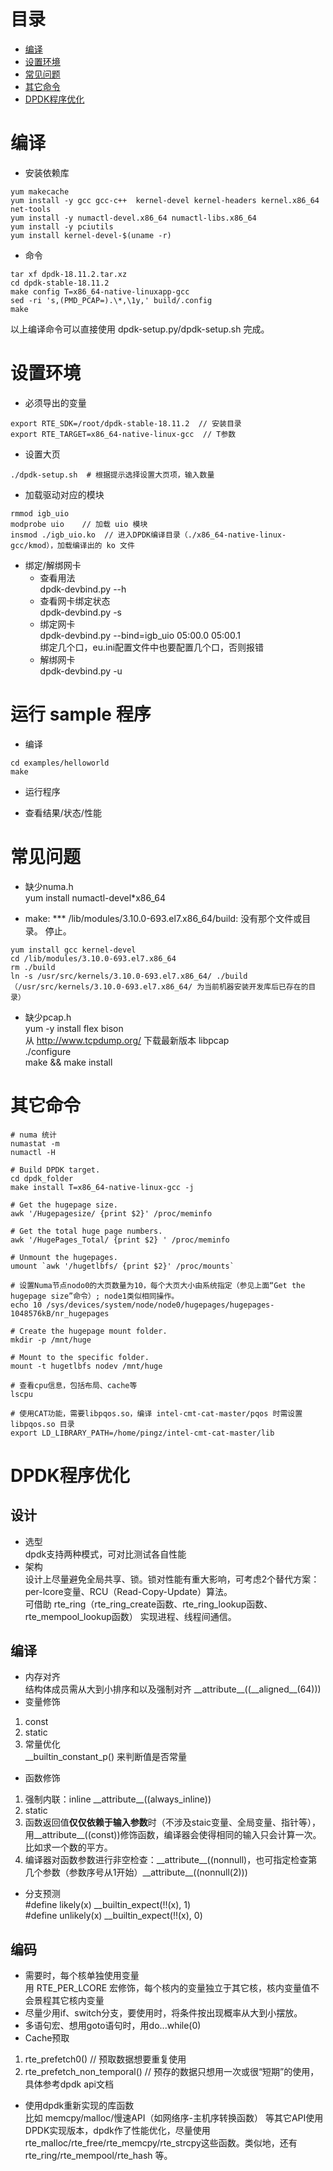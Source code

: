 # 目录  
- [编译](#编译)  
- [设置环境](#设置环境)  
- [常见问题](#常见问题)  
- [其它命令 ](#其它命令)
- [DPDK程序优化](#DPDK程序优化)

# 编译  
* 安装依赖库 
```shell
yum makecache  
yum install -y gcc gcc-c++  kernel-devel kernel-headers kernel.x86_64 net-tools  
yum install -y numactl-devel.x86_64 numactl-libs.x86_64  
yum install -y pciutils  
yum install kernel-devel-$(uname -r)  
```

* 命令 
```shell
tar xf dpdk-18.11.2.tar.xz  
cd dpdk-stable-18.11.2  
make config T=x86_64-native-linuxapp-gcc  
sed -ri 's,(PMD_PCAP=).\*,\1y,' build/.config  
make  
```
以上编译命令可以直接使用 dpdk-setup.py\/dpdk-setup.sh 完成。

# 设置环境  

* 必须导出的变量  
```shell
export RTE_SDK=/root/dpdk-stable-18.11.2  // 安装目录
export RTE_TARGET=x86_64-native-linux-gcc  // T参数
```

* 设置大页 
```
./dpdk-setup.sh  # 根据提示选择设置大页项，输入数量
```

* 加载驱动对应的模块 
```shell
rmmod igb_uio
modprobe uio    // 加载 uio 模块 
insmod ./igb_uio.ko  // 进入DPDK编译目录（./x86_64-native-linux-gcc/kmod），加载编译出的 ko 文件
```

* 绑定/解绑网卡  
  + 查看用法  
    dpdk-devbind.py --h
  + 查看网卡绑定状态  
    dpdk-devbind.py -s  
  + 绑定网卡  
    dpdk-devbind.py --bind=igb_uio 05:00.0 05:00.1  
    绑定几个口，eu.ini配置文件中也要配置几个口，否则报错   
  + 解绑网卡  
    dpdk-devbind.py -u     

#  运行 sample 程序  

* 编译 
```shell
cd examples/helloworld  
make 
``` 

* 运行程序  

* 查看结果/状态/性能  


# 常见问题
* 缺少numa.h  
yum install numactl-devel*x86_64  

* make: *** /lib/modules/3.10.0-693.el7.x86_64/build: 没有那个文件或目录。 停止。
```shell
yum install gcc kernel-devel  
cd /lib/modules/3.10.0-693.el7.x86_64  
rm ./build  
ln -s /usr/src/kernels/3.10.0-693.el7.x86_64/ ./build （/usr/src/kernels/3.10.0-693.el7.x86_64/ 为当前机器安装开发库后已存在的目录）   
```

* 缺少pcap.h  
yum -y install flex bison   
从 http://www.tcpdump.org/ 下载最新版本 libpcap  
./configure  
make && make install

# 其它命令  

```shell
# numa 统计
numastat -m  
numactl -H  

# Build DPDK target.  
cd dpdk_folder  
make install T=x86_64-native-linux-gcc -j  

# Get the hugepage size.  
awk '/Hugepagesize/ {print $2}' /proc/meminfo  

# Get the total huge page numbers.  
awk '/HugePages_Total/ {print $2} ' /proc/meminfo  

# Unmount the hugepages.  
umount `awk '/hugetlbfs/ {print $2}' /proc/mounts`  

# 设置Numa节点nodo0的大页数量为10，每个大页大小由系统指定（参见上面“Get the hugepage size”命令）; node1类似相同操作。  
echo 10 /sys/devices/system/node/node0/hugepages/hugepages-1048576kB/nr_hugepages

# Create the hugepage mount folder.  
mkdir -p /mnt/huge  

# Mount to the specific folder.  
mount -t hugetlbfs nodev /mnt/huge  

# 查看cpu信息，包括布局、cache等  
lscpu   

# 使用CAT功能，需要libpqos.so，编译 intel-cmt-cat-master/pqos 时需设置 libpqos.so 目录  
export LD_LIBRARY_PATH=/home/pingz/intel-cmt-cat-master/lib
```
# DPDK程序优化  
## 设计  
* 选型  
dpdk支持两种模式，可对比测试各自性能  
* 架构  
设计上尽量避免全局共享、锁。锁对性能有重大影响，可考虑2个替代方案：per-lcore变量、RCU（Read-Copy-Update）算法。  
可借助 rte_ring（rte_ring_create函数、rte_ring_lookup函数、rte_mempool_lookup函数） 实现进程、线程间通信。  

## 编译  
* 内存对齐  
结构体成员需从大到小排序和以及强制对齐 \_\_attribute__((\_\_aligned__(64))) 
* 变量修饰  
1. const  
2. static  
3. 常量优化  
\_\_builtin_constant_p() 来判断值是否常量  
* 函数修饰  
1. 强制内联：inline \_\_attribute__((always_inline)) 
2. static  
3. 函数返回值**仅仅依赖于输入参数**时（不涉及staic变量、全局变量、指针等），用\_\_attribute__((const))修饰函数，编译器会使得相同的输入只会计算一次。比如求一个数的平方。    
4. 编译器对函数参数进行非空检查：\_\_attribute__((nonnull)，也可指定检查第几个参数（参数序号从1开始）\_\_attribute__((nonnull(2)))  
* 分支预测  
#define likely(x) \_\_builtin_expect(!!(x), 1)  
#define unlikely(x) \_\_builtin_expect(!!(x), 0)  

## 编码     
* 需要时，每个核单独使用变量  
用 RTE_PER_LCORE 宏修饰，每个核内的变量独立于其它核，核内变量值不会景程其它核内变量    
* 尽量少用if、switch分支，要使用时，将条件按出现概率从大到小摆放。  
* 多语句宏、想用goto语句时，用do...while(0)  
* Cache预取  
1. rte_prefetch0() // 预取数据想要重复使用  
2. rte_prefetch_non_temporal()  // 预存的数据只想用一次或很“短期”的使用，具体参考dpdk api文档    
* 使用dpdk重新实现的库函数  
比如 memcpy/malloc/慢速API（如网络序-主机序转换函数） 等其它API使用DPDK实现版本，dpdk作了性能优化，尽量使用rte_malloc/rte_free/rte_memcpy/rte_strcpy这些函数。类似地，还有rte_ring/rte_mempool/rte_hash 等。 
